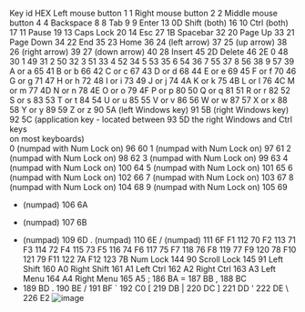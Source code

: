 Key	id	HEX
Left mouse button	1	1
Right mouse button	2	2
Middle mouse button	4	4
Backspace	8	8
Tab	9	9
Enter	13	0D
Shift (both)	16	10
Ctrl (both)	17	11
Pause	19	13
Caps Lock	20	14
Esc	27	1B
Spacebar	32	20
Page Up	33	21
Page Down	34	22
End	35	23
Home	36	24
(left arrow)	37	25
(up arrow)	38	26
(right arrow)	39	27
(down arrow)	40	28
Insert	45	2D
Delete	46	2E
0	48	30
1	49	31
2	50	32
3	51	33
4	52	34
5	53	35
6	54	36
7	55	37
8	56	38
9	57	39
A or a	65	41
B or b	66	42
C or c	67	43
D or d	68	44
E or e	69	45
F or f	70	46
G or g	71	47
H or h	72	48
I or i	73	49
J or j	74	4A
K or k	75	4B
L or l	76	4C
M or m	77	4D
N or n	78	4E
O or o	79	4F
P or p	80	50
Q or q	81	51
R or r	82	52
S or s	83	53
T or t	84	54
U or u	85	55
V or v	86	56
W or w	87	57
X or x	88	58
Y or y	89	59
Z or z	90	5A
(left Windows key)	91	5B
(right Windows key)	92	5C
(application key - located between	93	5D
the right Windows and Ctrl keys		
on most keyboards)		
0 (numpad with Num Lock on)	96	60
1 (numpad with Num Lock on)	97	61
2 (numpad with Num Lock on)	98	62
3 (numpad with Num Lock on)	99	63
4 (numpad with Num Lock on)	100	64
5 (numpad with Num Lock on)	101	65
6 (numpad with Num Lock on)	102	66
7 (numpad with Num Lock on)	103	67
8 (numpad with Num Lock on)	104	68
9 (numpad with Num Lock on)	105	69
* (numpad)	106	6A
+ (numpad)	107	6B
- (numpad)	109	6D
. (numpad)	110	6E
/ (numpad)	111	6F
F1	112	70
F2	113	71
F3	114	72
F4	115	73
F5	116	74
F6	117	75
F7	118	76
F8	119	77
F9	120	78
F10	121	79
F11	122	7A
F12	123	7B
Num Lock	144	90
Scroll Lock	145	91
Left Shift	160	A0
Right Shift	161	A1
Left Ctrl	162	A2
Right Ctrl	163	A3
Left Menu	164	A4
Right Menu	165	A5
;	186	BA
=	187	BB
,	188	BC
-	189	BD
.	190	BE
/	191	BF
`	192	C0
[	219	DB
|	220	DC
]	221	DD
'	222	DE
\	226	E2
![image](https://github.com/user-attachments/assets/b890e228-e3b5-4b04-a504-6fab9746a5d5)
